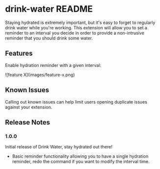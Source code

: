 # drink-water README

Staying hydrated is extremely important, but it's easy to forget to regularly drink water while you're working. This extension will allow you to set a reminder to an interval you decide in order to provide a non-intrusive reminder that you should drink some water.

## Features

Enable hydration reminder with a given interval:

\!\[feature X\]\(images/feature-x.png\)


## Known Issues

Calling out known issues can help limit users opening duplicate issues against your extension.

## Release Notes

### 1.0.0

Initial release of Drink Water, stay hydrated out there!
* Basic reminder functionality allowing you to have a single hydration reminder, redo the command if you want to modify the interval time.

